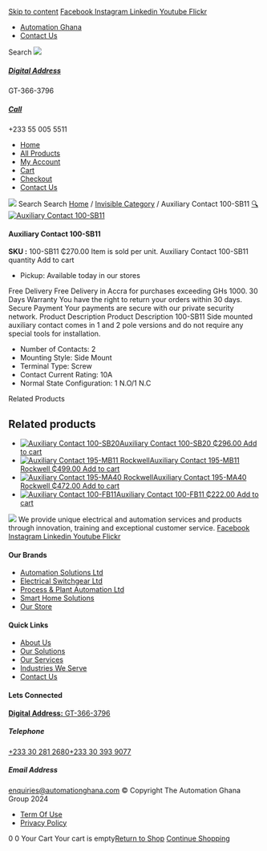 [Skip to content](https://store.automationghana.com/product/auxiliary-contact-100-sb11/#content)
[ Facebook ](https://www.facebook.com/automationgh/) [ Instagram ](https://www.instagram.com/automationgh/) [ Linkedin ](https://www.linkedin.com/company/the-automation-ghana-limited/) [ Youtube ](https://www.youtube.com/channel/UCurrRDUSm5oIW39VXjn1u0w) [ Flickr ](https://www.flickr.com/photos/181794037@N07/)
  * [ Automation Ghana ](https://automationghana.com)
  * [ Contact Us ](https://store.automationghana.com/contact/)


Search
[ ![](https://store.automationghana.com/wp-content/uploads/2024/04/Website-TAGG-Logo-BLUE.png) ](https://store.automationghana.com/)
[ ](https://maps.app.goo.gl/m4xeaagWCNbLk4jM6)
#####  [ Digital Address ](https://maps.app.goo.gl/m4xeaagWCNbLk4jM6)
GT-366-3796 
[ ](tel:+233550055511)
#####  [ Call ](tel:+233550055511)
+233 55 005 5511 
  * [Home](https://store.automationghana.com/)
  * [All Products](https://store.automationghana.com/shop/)
  * [My Account](https://store.automationghana.com/my-account/)
  * [Cart](https://store.automationghana.com/cart/)
  * [Checkout](https://store.automationghana.com/checkout/)
  * [Contact Us](https://store.automationghana.com/contact/)


[![](https://store.automationghana.com/wp-content/uploads/2024/04/AutomationGhana_logo_white.png)](https://store.automationghana.com)
Search
Search
[Home](https://store.automationghana.com) / [Invisible Category](https://store.automationghana.com/product-category/invisible-category/) / Auxiliary Contact 100-SB11
[🔍](https://store.automationghana.com/product/auxiliary-contact-100-sb11/)
[![Auxiliary Contact 100-SB11](https://store.automationghana.com/wp-content/uploads/2020/11/Allen-Bradley-100S-600x600.jpg)](https://store.automationghana.com/wp-content/uploads/2020/11/Allen-Bradley-100S.jpg)
####  Auxiliary Contact 100-SB11 
**SKU :** 100-SB11 
₵270.00
Item is sold per unit.
Auxiliary Contact 100-SB11 quantity
Add to cart
  * Pickup: Available today in our stores


Free Delivery 
Free Delivery in Accra for purchases exceeding GHs 1000. 
30 Days Warranty 
You have the right to return your orders within 30 days. 
Secure Payment 
Your payments are secure with our private security network. 
Product Description
Product Description
100-SB11 Side mounted auxiliary contact comes in 1 and 2 pole versions and do not require any special tools for installation. 
  * Number of Contacts: 2
  * Mounting Style: Side Mount
  * Terminal Type: Screw
  * Contact Current Rating: 10A
  * Normal State Configuration: 1 N.O/1 N.C


Related Products 
## Related products
  * [![Auxiliary Contact 100-SB20](https://store.automationghana.com/wp-content/uploads/2020/11/Allen-Bradley-100S-300x300.jpg)Auxiliary Contact 100-SB20 ₵296.00 ](https://store.automationghana.com/product/auxiliary-contact-100-sb20/)
[Add to cart](https://store.automationghana.com/product/auxiliary-contact-100-sb11/?add-to-cart=2956)
  * [![Auxiliary Contact 195-MB11 Rockwell](https://store.automationghana.com/wp-content/uploads/2020/11/MB11-300x300.jpg)Auxiliary Contact 195-MB11 Rockwell ₵499.00 ](https://store.automationghana.com/product/auxiliary-contact-195-mb11/)
[Add to cart](https://store.automationghana.com/product/auxiliary-contact-100-sb11/?add-to-cart=2946)
  * [![Auxiliary Contact 195-MA40 Rockwell](https://store.automationghana.com/wp-content/uploads/2020/11/195-MA40.jpg)Auxiliary Contact 195-MA40 Rockwell ₵472.00 ](https://store.automationghana.com/product/auxiliary-contact-195-ma40/)
[Add to cart](https://store.automationghana.com/product/auxiliary-contact-100-sb11/?add-to-cart=2944)
  * [![Auxiliary Contact 100-FB11](https://store.automationghana.com/wp-content/uploads/2020/11/100-FB11.jpg)Auxiliary Contact 100-FB11 ₵222.00 ](https://store.automationghana.com/product/auxiliary-contact-100-fb11-rockwell/)
[Add to cart](https://store.automationghana.com/product/auxiliary-contact-100-sb11/?add-to-cart=2941)


![](https://store.automationghana.com/wp-content/uploads/2024/04/AutomationGhana_logo_white.png)
We provide unique electrical and automation services and products through innovation, training and exceptional customer service.
[ Facebook ](https://www.facebook.com/automationgh/) [ Instagram ](https://www.instagram.com/automationgh/) [ Linkedin ](https://www.linkedin.com/company/the-automation-ghana-limited/) [ Youtube ](https://www.youtube.com/channel/UCurrRDUSm5oIW39VXjn1u0w) [ Flickr ](https://www.flickr.com/photos/181794037@N07/)
#### Our Brands
  * [ Automation Solutions Ltd ](https://store.automationghana.com/product/auxiliary-contact-100-sb11/)
  * [ Electrical Switchgear Ltd ](https://store.automationghana.com/product/auxiliary-contact-100-sb11/)
  * [ Process & Plant Automation Ltd ](https://store.automationghana.com/product/auxiliary-contact-100-sb11/)
  * [ Smart Home Solutions ](https://store.automationghana.com/product/auxiliary-contact-100-sb11/)
  * [ Our Store ](https://store.automationghana.com/product/auxiliary-contact-100-sb11/)


#### Quick Links
  * [ About Us ](https://store.automationghana.com/product/auxiliary-contact-100-sb11/)
  * [ Our Solutions ](https://store.automationghana.com/product/auxiliary-contact-100-sb11/)
  * [ Our Services ](https://store.automationghana.com/product/auxiliary-contact-100-sb11/)
  * [ Industries We Serve ](https://store.automationghana.com/product/auxiliary-contact-100-sb11/)
  * [ Contact Us ](https://store.automationghana.com/product/auxiliary-contact-100-sb11/)


#### Lets Connected
[**Digital Address:** GT-366-3796](https://maps.app.goo.gl/m4xeaagWCNbLk4jM6)
#####  Telephone 
[ +233 30 281 2680](tel:+233302812680)[+233 30 393 9077](https://store.automationghana.com/product/auxiliary-contact-100-sb11/+233303939077)
#####  Email Address 
enquiries@automationghana.com 
© Copyright The Automation Ghana Group 2024
  * [ Term Of Use ](https://store.automationghana.com/product/auxiliary-contact-100-sb11/)
  * [ Privacy Policy ](https://store.automationghana.com/product/auxiliary-contact-100-sb11/)


0
0
Your Cart
Your cart is empty[Return to Shop](https://store.automationghana.com/shop/)
[Continue Shopping](https://store.automationghana.com/product/auxiliary-contact-100-sb11/)
